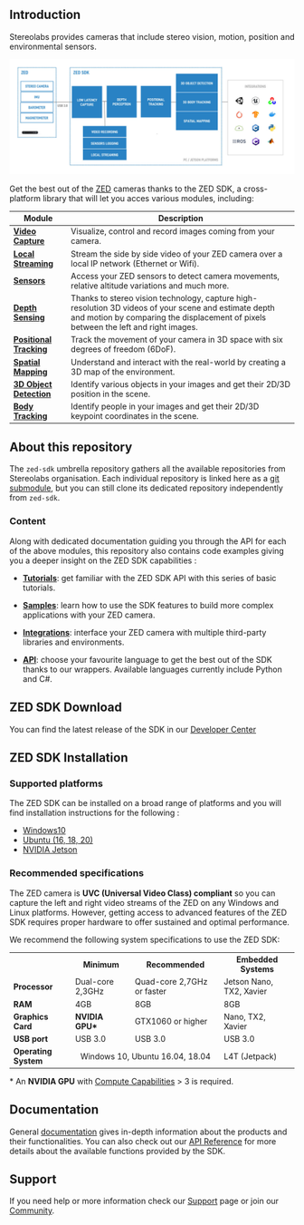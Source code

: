 ## Introduction

Stereolabs provides cameras that include stereo vision, motion, position and environmental sensors.

![](media/zed-sdk-2021.jpg)

Get the best out of the [ZED](https://www.stereolabs.com/store/) cameras thanks to the ZED SDK, a cross-platform library that will let you acces various modules, including:


| Module     | Description |
| ----------- | ---------- |
| **[Video Capture](01-Video-Capture)** | Visualize, control and record images coming from your camera. |
| **[Local Streaming](02-Local-Streaming)** | Stream the side by side video of your ZED camera over a local IP network (Ethernet or Wifi). |
| **[Sensors](03-Sensors)** | Access your ZED sensors to detect camera movements, relative altitude variations and much more. |
| **[Depth Sensing](04-Depth-Sensing)** | Thanks to stereo vision technology, capture high-resolution 3D videos of your scene and estimate depth and motion by comparing the displacement of pixels between the left and right images. |
| **[Positional Tracking](05-Positional-Tracking)** | Track the movement of your camera in 3D space with six degrees of freedom (6DoF). |
| **[Spatial Mapping](06-Spatial-Mapping)**| Understand and interact with the real-world by creating a 3D map of the environment. |
| **[3D Object Detection](07-Object-Detection)** | Identify various objects in your images and get their 2D/3D position in the scene. |
| **[Body Tracking](08-Body-Tracking)** | Identify people in your images and get their 2D/3D keypoint coordinates in the scene. |


## About this repository

The `zed-sdk` umbrella repository gathers all the available repositories from Stereolabs organisation. Each individual repository is linked here as a [git submodule](https://git-scm.com/docs/git-submodule), but you can still clone its dedicated repository independently from `zed-sdk`.

### Content 

Along with dedicated documentation guiding you through the API for each of the above modules, this repository also contains code examples giving you a deeper insight on the ZED SDK capabilities :

* **[Tutorials](09-Tutorials)**: get familiar with the ZED SDK API with this series of basic tutorials.

* **[Samples](10-Samples)**: learn how to use the SDK features to build more complex applications with your ZED camera.

* **[Integrations](11-Integrations)**: interface your ZED camera with multiple third-party libraries and environments.

* **[API](12-API)**: choose your favourite language to get the best out of the SDK thanks to our wrappers. Available languages currently include Python and C#.

## ZED SDK Download

You can find the latest release of the SDK in our [Developer Center](https://www.stereolabs.com/developers/release/)

## ZED SDK Installation

### Supported platforms

The ZED SDK can be installed on a broad range of platforms and you will find installation instructions for the following :

- [Windows10](https://www.stereolabs.com/docs/installation/windows/)
- [Ubuntu (16, 18, 20)](https://www.stereolabs.com/docs/installation/linux/)
- [NVIDIA Jetson](https://www.stereolabs.com/docs/installation/jetson/)

### Recommended specifications

The ZED camera is **UVC (Universal Video Class) compliant** so you can capture the left and right video streams of the ZED on any Windows and Linux platforms. However, getting access to advanced features of the ZED SDK requires proper hardware to offer sustained and optimal performance.

We recommend the following system specifications to use the ZED SDK:

<table>
<tbody>
	<tr>
		<th></th>
		<th>Minimum</th>
		<th>Recommended</th>
    <th>Embedded Systems</th>    
	</tr>
	<tr>
		<td align="left"><b>Processor</b></td>
		<td align="left">Dual-core 2,3GHz</td>
		<td align="left">Quad-core 2,7GHz or faster</td>
		<td align="left">Jetson Nano, TX2, Xavier</td>    
	</tr>
	<tr>
		<td><b>RAM</b></td>
		<td>4GB</td>
		<td>8GB</td>
    <td>8GB</td>    
	</tr>
	<tr>
		<td><b>Graphics Card</b></td>
		<td><b>NVIDIA GPU*</b></a>
		<td>GTX1060 or higher</td>
    <td>Nano, TX2, Xavier</td>    
	</tr>
	<tr>
		<td><b>USB port</b></td>
		<td>USB 3.0</td>
		<td>USB 3.0</td>
    <td>USB 3.0</td>    
	</tr>
	<tr>
		<td><b>Operating System</b></td>
		<td align="center" colspan="2">Windows 10, Ubuntu 16.04, 18.04</td>
		<td>L4T (Jetpack)</td>    
	</tr>
</tbody>
</table>

\* An **NVIDIA GPU** with [Compute Capabilities](https://developer.nvidia.com/cuda-gpus#compute) > 3 is required.


## Documentation

General [documentation](https://www.stereolabs.com/docs/) gives in-depth information about the products and their functionalities. You can also check out our [API Reference](https://www.stereolabs.com/docs/api/) for more details about the available functions provided by the SDK.

## Support

If you need help or more information check our [Support](https://support.stereolabs.com/) page or join our [Community](https://community.stereolabs.com/).